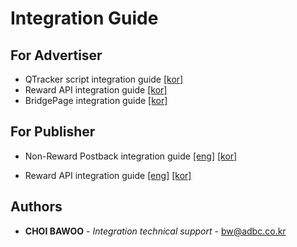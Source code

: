 # Integration Guide


## For Advertiser
- QTracker script integration guide [[kor]](https://github.com/adbc-tech/integration-guide/blob/master/CPA%20script%20integration%20guide%20for%20Advertiser.md)
- Reward API integration guide [[kor]](https://github.com/adbc-tech/integration-guide/blob/master/Reward%20Campaign%20API%20guide%20for%20advertiser.md)
- BridgePage integration guide [[kor]](https://github.com/adbc-tech/integration-guide/blob/master/bridgepage_guide.md)


## For Publisher
- Non-Reward Postback integration guide 
[[eng]](https://github.com/adbc-tech/integration-guide/blob/master/NCPI%20integration%20guide%20for%20publisher.eng.md) 
[[kor]](https://github.com/adbc-tech/integration-guide/blob/master/NCPI%20integration%20guide%20for%20publisher.md)  

- Reward API integration guide
[[eng]](https://github.com/adbc-tech/integration-guide/blob/master/Reward%20Campaign%20API%20guide%20for%20publisher.eng.md)
[[kor]](https://github.com/adbc-tech/integration-guide/blob/master/Reward%20Campaign%20API%20guide%20for%20publisher.md)




## Authors

* **CHOI BAWOO** - *Integration technical support* - bw@adbc.co.kr